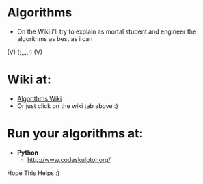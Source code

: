 # Algorithms
* On the Wiki i'll try to explain as mortal student and engineer the algorithms as best as i can

(V)  (;,,,,;)   (V)
# Wiki at:
* [Algorithms Wiki](https://github.com/balart40/Algorithms/wiki)
* Or just click on the wiki tab above :)
# Run your algorithms at:
* **Python**
    * http://www.codeskulptor.org/

Hope This Helps :)
